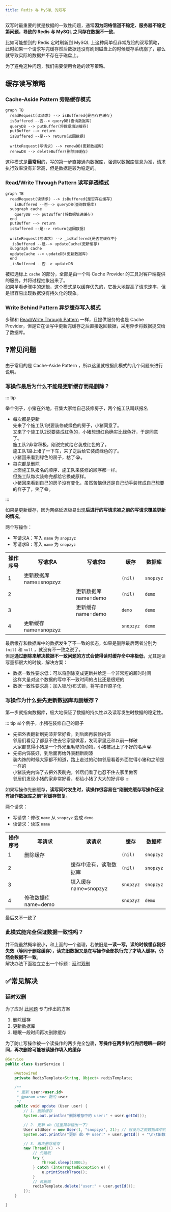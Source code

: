 ```yaml
---
title: Redis 与 MySQL 的双写
---
```


双写时最重要的就是数据的一致性问题，通常**因为网络信道不稳定、服务器不稳定第问题，导致的 Redis 与 MySQL 之间存在数据不一致**。  
  
比如可能想到的 Redis 定时刷新到 MySQL 上这种简单但非常危险的双写策略，此时如果一个请求写完缓存然后数据还没有刷到磁盘上的时候缓存系统崩了，那么就导致实际的数据并不存在于磁盘上。  

为了避免这种问题，我们需要使用合适的读写策略。

## 缓存读写策略

### Cache-Aside Pattern 旁路缓存模式

```mermaid
graph TB
  readRequest(读请求) --> isBuffered{是否存在缓存}
  isBuffered --否--> queryDB(查询数据库)
  queryDB --> putBuffer(将数据填进缓存)
  putBuffer --> return
  isBuffered --是--> return(返回数据)
  
  writeRequest(写请求) --> renewDB(更新数据库)
  renewDB --> deleteBuffer(删除旧缓存)
```

这种模式是**最常用**的，写的第一步直接通向数据库，强调以数据库信息为准，请求执行效率没有非常高，但是数据是较为稳定的。  

### Read/Write Through Pattern 读写穿透模式

```mermaid
graph TB
  readRequest(读请求) --> isBuffered{是否存在缓存}
    isBuffered --否--> queryDB(查询数据库)
  subgraph cache
    queryDB --> putBuffer(将数据填进缓存)
  end
  putBuffer --> return
  isBuffered --是--> return(返回数据)

  writeRequest(写请求) --> _isBuffered{是否在缓存中}
  _isBuffered --是--> updateCache(更新缓存)
  subgraph cache
  updateCache --> updateDB(更新数据库)
  end
  _isBuffered --否--> updateDB
```

被框选标上 `cache` 的部分，全部是由一个叫 Cache Provider 的工具对客户端提供的服务，并将过程抽象出来了。  
如果单看步骤中的逻辑，这个模式是以缓存优先的，它极大地提高了请求速率，但是很容易出现数据没有持久化的现象。

### Write Behind Pattern 异步缓存写入模式

步骤和 [Read/Write Through Pattern](#readwrite-through-pattern-读写穿透模式) 一样，且提供服务的也是 Cache Provider，但是它在读写中更新完缓存之后直接返回数据，采用异步将数据提交给了数据库。  

## ❓常见问题

由于常用的是 Cache-Aside Pattern ，所以这里就根据此模式的几个问题来进行说明。  

### 写操作最后为什么不能是更新缓存而是删除？   

::: tip

举个例子，小猪在外地，召集大家给自己装修房子，两个施工队踊跃报名

- 每次都是更新  
先来了个施工队1说要装修成绿色的房子，小猪同意了。   
又来了个施工队2说要装成红色的，小猪想想红色确实比绿色好，于是同意了。  
施工队2非常积极，刚说完就给它装成红色的了。  
施工队1路上堵了一下车，来了之后给它装成绿色的了。  
小猪回来看到绿色的房子，枯了😭。
- 每次都是删除  
上面施工队报名的顺序、施工队来装修的顺序都一样。  
但施工队每次装修完都给它换成原样。  
小猪回来看到自己的房子没有变化，虽然苦恼但还是自己动手装修成自己想要的样子了，笑了😄。

:::

如果是更新缓存，因为网络延迟极易出现**后进行的写请求被之前的写请求覆盖更新的情况**。 

两个写操作：
- 写请求A：写入 `name` 为 `snopzyz`
- 写请求B：写入 `name` 为 `snopzyz`

<table>
  <tr>
    <th>操作序号</th>
    <th>写请求A</th>
    <th>写请求B</th>
    <th>缓存</th>
    <th>数据库</th>
  <tr>
  <tr>
    <td>1</td>
    <td>更新数据库 name=snopzyz</td>
    <td></td>
    <td><code>(nil)</code></td>
    <td><code>snopzyz</code></td>
  </tr>
  <tr>
    <td>2</td>
    <td></td>
    <td>更新数据库 name=demo</td>
    <td><code>(nil)</code></td>
    <td><code>demo</code></td>
  </tr>
  <tr>
    <td>3</td>
    <td></td>
    <td>更新缓存 name=demo</td>
    <td><code>demo</code></td>
    <td><code>demo</code></td>
  </tr>
  <tr>
    <td>4</td>
    <td>更新缓存 name=snopzyz</td>
    <td></td>
    <td><code>snopzyz</code></td>
    <td><code>demo</code></td>
  </tr>
</table>

最后缓存和数据库中的数据发生了不一致的状态，如果是删除最后两者分别为 `(nil)` 和 `null` ，就没有不一致之说了。  
但是**通过删除来解决数据不一致问题的方式会使得读时缓存命中率极低**，尤其是读写量都很大的时候，解决方案：  
- 数据一致性要求低：可以将删除变成更新并给定一个非常短的超时时间<br>这样大量对这个数据的写中不一致时间的占比还是很短的
- 数据一致性要求高：加入锁/分布式锁，将写操作原子化

### 写操作为什么要先更新数据库再删缓存？  

第一步就指向数据库，极大地保证了数据的持久性以及读写发生时数据的稳定性。  

::: tip
举个例子，小猪在装修自己的房子
- 先把外表翻新刷完漆非常好看，到后面再装修内饰<br/>邻居们看见了都忍不住去它家里做客，发现家里还和以前一样破<br/>大家都觉得小猪是一个外光里毛糙的动物，小猪被冠上了不好的名声😭
- 先把内饰装好，到后面再给外表翻新刷漆<br/>装内饰的时候大家都不知道，路上走过的动物邻居看着外面觉得小猪和之前是一样的<br/>小猪装完内饰了去把外表刷完，邻居们看了也忍不住去家里做客<br/>邻居们发现小猪的家非常好看，都给小猪了大大的好评😄
:::

如果写操作先删缓存，**读写同时发生时，读操作很容易在“刚删完缓存写操作还没有操作数据库之前”将缓存恢复**。  

两个请求：
- 写请求：修改 `name` 从 `snopzyz` 变成 `demo`
- 读请求：读取 `name`

<table>
  <tr>
    <th>操作序号</th>
    <th>写请求</th>
    <th>读请求</th>
    <th>缓存</th>
    <th>数据库</th>
  <tr>
  <tr>
    <td>1</td>
    <td>删除缓存</td>
    <td></td>
    <td><code>(nil)</code></td>
    <td><code>snopzyz</code></td>
  </tr>
  <tr>
    <td>2</td>
    <td></td>
    <td>缓存中没有，读取数据库</td>
    <td><code>(nil)</code></td>
    <td><code>snopzyz</code></td>
  </tr>
  <tr>
    <td>3</td>
    <td></td>
    <td>填入缓存 name=snopzyz</td>
    <td><code>snopzyz</code></td>
    <td><code>snopzyz</code></td>
  </tr>
  <tr>
    <td>4</td>
    <td>修改数据库 name=demo</td>
    <td></td>
    <td><code>snopzyz</code></td>
    <td><code>demo</code></td>
  </tr>
</table>

最后又不一致了

### 此模式能完全保证数据一致性吗？  

并不能虽然概率很小，和上面的一个道理，若依旧是**一读一写，读的时候缓存刚好失效（等同于删除缓存），读完旧数据又是在写操作全部执行完了才填入缓存，仍然会数据不一致**。  
解决办法下面独立立出一个标题：[延时双删](#延时双删)

## ✅常见解决

### 延时双删

为了应对 [此问题](#此模式能完全保证数据一致性吗) 专门作出的方案
1. 删除缓存
2. 更新数据库
3. 睡眠一段时间再次删除缓存

为了防止写操作被一个读操作的两步完全包裹，**写操作在两步执行完后睡眠一段时间，再次删除可能被读操作填入的缓存**  

```java
@Service
public class UserService {

    @Autowired
    private RedisTemplate<String, Object> redisTemplate;

    /**
     * 更新 user:<user.id>
     * @param user 新的 user
     */
    public void update (User user) {
        // 1. 删除缓存
        System.out.println("删除缓存中的 user:" + user.getId());

        // 2. 更新 db（这里简单输出一下）
        User oldUser = new User(1, "snopzyz", 21); // 假设为之前数据库中的 user
        System.out.println("更新 db 中 user:" + user.getId() + "\n\t旧数据：" + oldUser + "\n\t新数据：" + user);

        // 3. 再次删除缓存
        new Thread(() -> {
            // 先睡眠
            try {
                Thread.sleep(1000L);
            } catch (InterruptedException e) {
                e.printStackTrace();
            }
            // 再删除
            redisTemplate.delete("user:" + user.getId());
        });
    }

}
```